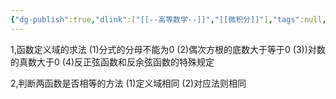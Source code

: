 ```yaml
---
{"dg-publish":true,"dlink":["[[--高等数学--]]","[[微积分]]"],"tags":null,"permalink":"/038-数字科学/math/微积分/函数的定义/","dgPassFrontmatter":true}
---
```



1,函数定义域的求法
(1)分式的分母不能为0
(2)偶次方根的底数大于等于0
(3))对数的真数大于0
(4)反正弦函数和反余弦函数的特殊规定


2,判断两函数是否相等的方法
(1)定义域相同
(2)对应法则相同
